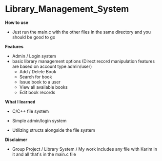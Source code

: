 # Library_Management_System

**How to use**
 - Just run the main.c with the other files in the same directory and you should be good to go


**Features**
- Admin / Login system
- basic library management options (Direct record manipulation features are based on account type admin/user)
   - Add / Delete Book
   - Search for book
   - Issue book to a user
   - View all available books
   - Edit book records


**What I learned**
 
 * C/C++ file system
 
 * Simple admin/login system
 
 * Utilizing structs alongside the file system


**Disclaimer**
 - Group Project / Library System / My work includes any file with Karim in it and all that's in the main.c file
